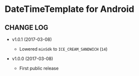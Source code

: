 # DateTimeTemplate for Android #

## CHANGE LOG ##

* v1.0.1 (2017-03-08)
   * Lowered `minSdk` to `ICE_CREAM_SANDWICH` (`14`)

* v1.0.0 (2017-03-08)
   * First public release
